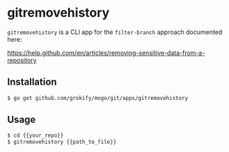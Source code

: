 # gitremovehistory

`gitremovehistory` is a CLI app for the `filter-branch` approach documented here:

https://help.github.com/en/articles/removing-sensitive-data-from-a-repository

## Installation

```bash
$ go get github.com/grokify/mogo/git/apps/gitremovehistory
```

## Usage

```bash
$ cd {{your_repo}}
$ gitremovehistory {{path_to_file}}
```